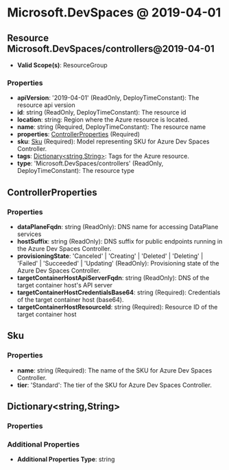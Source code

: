 # Microsoft.DevSpaces @ 2019-04-01

## Resource Microsoft.DevSpaces/controllers@2019-04-01
* **Valid Scope(s)**: ResourceGroup
### Properties
* **apiVersion**: '2019-04-01' (ReadOnly, DeployTimeConstant): The resource api version
* **id**: string (ReadOnly, DeployTimeConstant): The resource id
* **location**: string: Region where the Azure resource is located.
* **name**: string (Required, DeployTimeConstant): The resource name
* **properties**: [ControllerProperties](#controllerproperties) (Required)
* **sku**: [Sku](#sku) (Required): Model representing SKU for Azure Dev Spaces Controller.
* **tags**: [Dictionary<string,String>](#dictionarystringstring): Tags for the Azure resource.
* **type**: 'Microsoft.DevSpaces/controllers' (ReadOnly, DeployTimeConstant): The resource type

## ControllerProperties
### Properties
* **dataPlaneFqdn**: string (ReadOnly): DNS name for accessing DataPlane services
* **hostSuffix**: string (ReadOnly): DNS suffix for public endpoints running in the Azure Dev Spaces Controller.
* **provisioningState**: 'Canceled' | 'Creating' | 'Deleted' | 'Deleting' | 'Failed' | 'Succeeded' | 'Updating' (ReadOnly): Provisioning state of the Azure Dev Spaces Controller.
* **targetContainerHostApiServerFqdn**: string (ReadOnly): DNS of the target container host's API server
* **targetContainerHostCredentialsBase64**: string (Required): Credentials of the target container host (base64).
* **targetContainerHostResourceId**: string (Required): Resource ID of the target container host

## Sku
### Properties
* **name**: string (Required): The name of the SKU for Azure Dev Spaces Controller.
* **tier**: 'Standard': The tier of the SKU for Azure Dev Spaces Controller.

## Dictionary<string,String>
### Properties
### Additional Properties
* **Additional Properties Type**: string

